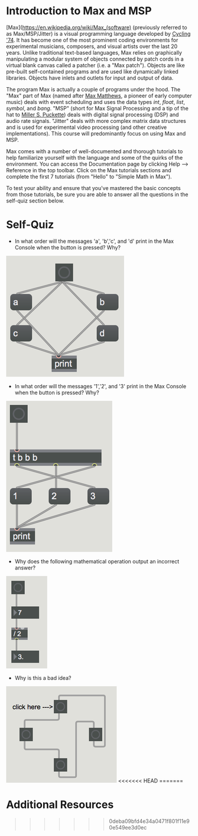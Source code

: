 Introduction to Max and MSP
===========================

[Max](https://en.wikipedia.org/wiki/Max_(software) (previously referred to as Max/MSP/Jitter) is a visual programming language developed by [Cycling '74](https://cycling74.com/). It has become one of the most prominent coding environments for experimental musicians, composers, and visual artists over the last 20 years. Unlike traditional text-based languages, Max relies on graphically manipulating a modular system of objects connected by patch cords in a virtual blank canvas called a patcher (i.e. a "Max patch"). Objects are like pre-built self-contained programs and are used like dynamically linked libraries. Objects have inlets and outlets for input and output of data.

The program Max is actually a couple of programs under the hood. The "Max" part of Max (named after [Max Matthews](https://en.wikipedia.org/wiki/Max_Mathews), a pioneer of early computer music) deals with event scheduling and uses the data types *int*, *float*, *list*, *symbol*, and *bang*. "MSP" (short for Max Signal Processing and a tip of the hat to [Miller S. Puckette](https://en.wikipedia.org/wiki/Miller_Puckette)) deals with digital signal processing (DSP) and audio rate signals. "Jitter" deals with more complex matrix data structures and is used for experimental video processing (and other creative implementations). This course will predominantly focus on using Max and MSP.

Max comes with a number of well-documented and thorough tutorials to help familiarize yourself with the language and some of the quirks of the environment. You can access the Documentation page by clicking Help --> Reference in the top toolbar. Click on the Max tutorials sections and complete the first 7 tutorials (from "Hello" to "Simple Math in Max").

To test your ability and ensure that you've mastered the basic concepts from those tutorials, be sure you are able to answer all the questions in the self-quiz section below.

Self-Quiz
=========
-  In what order will the messages 'a', 'b','c', and 'd' print in the Max Console when the button is pressed? Why?

<img src="messageorder.png">

- In what order will the messages '1','2', and '3' print in the Max Console when the button is pressed? Why?

<img src="messageorder2.png">

- Why does the following mathematical operation output an incorrect answer?

<img src="mathop1.png">

- Why is this a bad idea?

<img src="stackoverflow.png">
<<<<<<< HEAD
=======

Additional Resources
====================
>>>>>>> 0deba09bfd4e34a0471f801f11e90e549ee3d0ec
